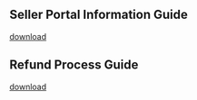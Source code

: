 ## Seller Portal Information Guide

[download](/downloads/nz/guides/seller_portal_guide.pdf)

## Refund Process Guide

[download](/downloads/nz/guides/refund_guide.pdf)